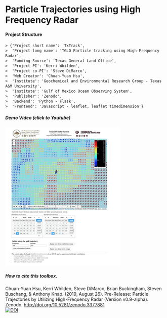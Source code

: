 # Particle Trajectories using High Frequency Radar

#### Project Structure

	> {'Project short name': 'TxTrack',
	>  'Project long name': 'TGLO Particle tracking using High-Frequency Radar',
	>  'Funding Source': 'Texas General Land Office', 
	>  'Project PI': 'Kerri Whilden',
	>  'Project co-PI': 'Steve DiMarco',
	>  'Web Creator': 'Chuan-Yuan Hsu',
	>  'Institute': 'Geochemical and Environmental Research Group - Texas A&M University',
	>  'Institute': 'Gulf of Mexico Ocean Observing System',
	>  'Publisher': 'Zenodo',
	>  'Backend': 'Python - Flask', 
	>  'Frontend': 'Javascript - leaflet, leaflet timedimension'}

##### Demo Video (click to Youtube)
[![Demo](demo/TxTrack.gif)](https://youtu.be/OPkEODS-lZQ)


##### How to cite this toolbox.
Chuan-Yuan Hsu, Kerri Whilden, Steve DiMarco, Brian Buckingham, Steven Buschang, & Anthony Knap. (2019, August 26). Pre-Release: Particle Trajectories by Utilizing High-Frequency Radar (Version v0.9-alpha). Zenodo. http://doi.org/10.5281/zenodo.3377881    
[![DOI](https://zenodo.org/badge/199946692.svg)](https://zenodo.org/badge/latestdoi/199946692)

